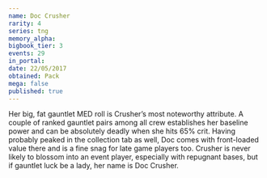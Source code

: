 ```yaml
---
name: Doc Crusher
rarity: 4
series: tng
memory_alpha:
bigbook_tier: 3
events: 29
in_portal:
date: 22/05/2017
obtained: Pack
mega: false
published: true
---
```


Her big, fat gauntlet MED roll is Crusher’s most noteworthy attribute. A couple of ranked gauntlet pairs among all crew establishes her baseline power and can be absolutely deadly when she hits 65% crit. Having probably peaked in the collection tab as well, Doc comes with front-loaded value there and is a fine snag for late game players too. Crusher is never likely to blossom into an event player, especially with repugnant bases, but if gauntlet luck be a lady, her name is Doc Crusher.
